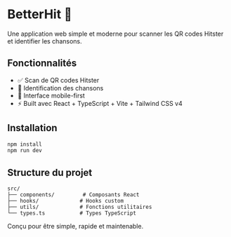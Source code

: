 # BetterHit 🎵

Une application web simple et moderne pour scanner les QR codes Hitster et identifier les chansons.

## Fonctionnalités

- ✅ Scan de QR codes Hitster
- 🎵 Identification des chansons
- 📱 Interface mobile-first
- ⚡ Built avec React + TypeScript + Vite + Tailwind CSS v4

## Installation

```bash
npm install
npm run dev
```

## Structure du projet

```
src/
├── components/         # Composants React
├── hooks/             # Hooks custom
├── utils/             # Fonctions utilitaires
└── types.ts           # Types TypeScript
```

Conçu pour être simple, rapide et maintenable.
